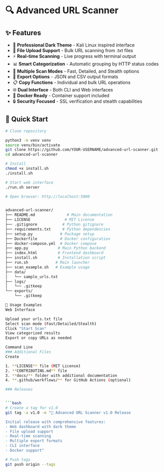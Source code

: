 # 🔍 Advanced URL Scanner

## ✨ Features

- 🎨 **Professional Dark Theme** - Kali Linux inspired interface
- 📁 **File Upload Support** - Bulk URL scanning from .txt files
- ⚡ **Real-time Scanning** - Live progress with terminal output
- 📊 **Smart Categorization** - Automatic grouping by HTTP status codes
- 🔄 **Multiple Scan Modes** - Fast, Detailed, and Stealth options
- 💾 **Export Options** - JSON and CSV output formats
- 📋 **Copy Functions** - Individual and bulk URL operations
- 🌐 **Dual Interface** - Both CLI and Web interfaces
- 🐳 **Docker Ready** - Container support included
- 🔒 **Security Focused** - SSL verification and stealth capabilities

## 🚀 Quick Start

```bash
# Clone repository

python3 -m venv venv                  
source venv/bin/activate
git clone https://github.com/YOUR-USERNAME/advanced-url-scanner.git
cd advanced-url-scanner

# Install
chmod +x install.sh
./install.sh

# Start web interface
./run.sh server

# Open browser: http://localhost:5000


advanced-url-scanner/
├── README.md              # Main documentation
├── LICENSE               # MIT License
├── .gitignore           # Python gitignore
├── requirements.txt     # Python dependencies
├── setup.py            # Package setup
├── Dockerfile          # Docker configuration
├── docker-compose.yml  # Docker compose
├── app.py             # Main Python backend
├── index.html         # Frontend dashboard
├── install.sh         # Installation script
├── run.sh            # Main launcher
├── scan_example.sh   # Example usage
├── data/
│   └── sample_urls.txt
├── logs/
│   └── .gitkeep
└── exports/
    └── .gitkeep

📖 Usage Examples
Web Interface

Upload your urls.txt file
Select scan mode (Fast/Detailed/Stealth)
Click "Start Scan"
View categorized results
Export or copy URLs as needed

Command Line
### Additional Files
Create 

1. **LICENSE** file (MIT License)
2. **CONTRIBUTING.md** file
3. **docs/** folder with additional documentation
4. **.github/workflows/** for GitHub Actions (optional)

### Releases


```bash
# Create a tag for v1.0
git tag -a v1.0 -m "🎉 Advanced URL Scanner v1.0 Release

Initial release with comprehensive features:
- Web dashboard with dark theme
- File upload support
- Real-time scanning
- Multiple export formats
- CLI interface
- Docker support"

# Push tags
git push origin --tags
